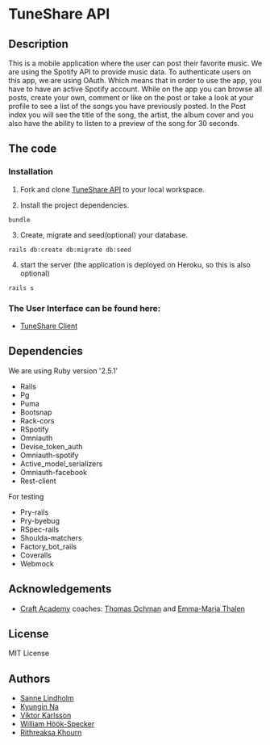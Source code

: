 # TuneShare API

## Description

This is a mobile application where the user can post their favorite music. We are using the Spotify API to provide music data. To authenticate users on this app, we are using OAuth. Which means that in order to use the app, you have to have an active Spotify account. While on the app you can browse all posts, create your own, comment or like on the post or take a look at your profile to see a list of the songs you have previously posted. In the Post index you will see the title of the song, the artist, the album cover and you also have the ability to listen to a preview of the song for 30 seconds.

## The code

### Installation

1. Fork and clone [TuneShare API](https://github.com/salindholm/tuneshare_api) to your local workspace.

2. Install the project dependencies.

```
bundle
```

3. Create, migrate and seed(optional) your database.

```
rails db:create db:migrate db:seed
```

4. start the server
(the application is deployed on Heroku, so this is also optional)

```
rails s
```


### The User Interface can be found here:

- [TuneShare Client](https://github.com/salindholm/tuneshare_client)

## Dependencies

We are using Ruby version '2.5.1'

* Rails
* Pg 
* Puma
* Bootsnap
* Rack-cors
* RSpotify
* Omniauth
* Devise_token_auth
* Omniauth-spotify
* Active_model_serializers
* Omniauth-facebook
* Rest-client

For testing

* Pry-rails
* Pry-byebug
* RSpec-rails
* Shoulda-matchers
* Factory_bot_rails
* Coveralls
* Webmock

## Acknowledgements

- [Craft Academy](https://www.craftacademy.se/) coaches: [Thomas Ochman](https://github.com/tochman) and [Emma-Maria Thalen](https://github.com/emtalen)

## License

MIT License

## Authors

- [Sanne Lindholm](https://github.com/salindholm)
- [Kyungin Na](https://github.com/KyunginNa)
- [Viktor Karlsson](https://github.com/ViktorHek)
- [William Höök-Specker](https://github.com/sealfury)
- [Rithreaksa Khourn](https://github.com/rithreaksa)
